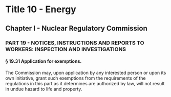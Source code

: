 
# Title 10 - Energy
## Chapter I - Nuclear Regulatory Commission
### PART 19 - NOTICES, INSTRUCTIONS AND REPORTS TO WORKERS: INSPECTION AND INVESTIGATIONS
#### § 19.31 Application for exemptions.

The Commission may, upon application by any interested person or upon its own initiative, grant such exemptions from the requirements of the regulations in this part as it determines are authorized by law, will not result in undue hazard to life and property.

